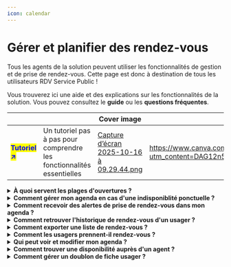 ```yaml
---
icon: calendar
---
```


# Gérer et planifier des rendez-vous

Tous les agents de la solution peuvent utiliser les fonctionnalités de gestion et de prise de rendez-vous. Cette page est donc à destination de tous les utilisateurs RDV Service Public !&#x20;

Vous trouverez ici une aide et des explications sur les fonctionnalités de la solution. Vous pouvez consultez le **guide** ou les **questions fréquentes**.&#x20;

<table data-view="cards"><thead><tr><th></th><th></th><th data-hidden data-card-cover data-type="image">Cover image</th><th data-hidden data-card-target data-type="content-ref"></th></tr></thead><tbody><tr><td><h4><mark style="color:blue;"><strong>Tutoriel ↗</strong></mark></h4></td><td>Un tutoriel pas à pas pour comprendre les fonctionnalités essentielles</td><td><a href="../.gitbook/assets/Capture d’écran 2025-10-16 à 09.29.44.png">Capture d’écran 2025-10-16 à 09.29.44.png</a></td><td><a href="https://www.canva.com/design/DAG12n5tsJk/4DdLZlT4eyfrV6nUboI5mQ/view?utm_content=DAG12n5tsJk&#x26;utm_campaign=designshare&#x26;utm_medium=link2&#x26;utm_source=uniquelinks&#x26;utlId=ha4d852eef7">https://www.canva.com/design/DAG12n5tsJk/4DdLZlT4eyfrV6nUboI5mQ/view?utm_content=DAG12n5tsJk&#x26;utm_campaign=designshare&#x26;utm_medium=link2&#x26;utm_source=uniquelinks&#x26;utlId=ha4d852eef7</a></td></tr></tbody></table>

<details>

<summary><strong>À quoi servent les plages d'ouvertures ?</strong> </summary>

Les plages d'ouverture vous permettent de définir vos disponibilités.

\
Ces plages d'ouverture permettent aux autres agents de votre organisation de prendre des rendez-vous pour les usagers sur vos disponibilités via le bouton _**Trouver un RDV**_. Si votre organisation publie ses disponibilités en ligne, ces créneaux seront également visibles pour les usagers.

{% hint style="success" %}
Chaque plage d'ouverture doit être associée à un ou plusieurs motifs de rendez-vous préalablement créés par les <mark style="color:blue;">**Agents Admin**</mark> liés à votre service.
{% endhint %}

Vous pouvez créer :

* **Des plages d'ouverture permanentes** : en configurant une répétition sur plusieurs jours de la semaine. Si aucune date de fin n'est précisée, la plage sera répétée de manière illimitée.
* **Des plages d'ouverture exceptionnelles** : en créant des disponibilités ponctuelles, sans répétition.

</details>

<details>

<summary><strong>Comment gérer mon agenda en cas d'une indisponiblité ponctuelle ?</strong> </summary>

Les indisponibilités vous permettent de fermer vos permanences de manière ponctuelle, par exemple en cas de congés, de formation ou d'absence exceptionnelle.

Les créneaux marqués comme indisponibles ne seront plus accessibles à la réservation pour les autres agents de votre organisation ni pour les usagers.

Vous avez également la possibilité de programmer des indisponibilités récurrentes.

{% hint style="danger" %}
**Si vous créez une indisponibilité sur une permanence où des rendez-vous sont déjà planifiés, ceux-ci ne seront pas annulés automatiquement. Vous devrez les annuler manuellement.**
{% endhint %}

{% hint style="success" %}
**Les jours fériés du calendrier français sont automatiquement paramétrés comme indisponibles dans la solution. Vous n'avez donc pas besoin de les ajouter manuellement.**
{% endhint %}

</details>

<details>

<summary><strong>Comment recevoir des alertes de prise de rendez-vous dans mon agenda ?</strong> </summary>

Vous pouvez configurer vos préférences de notification depuis la configuration de votre compte. En cliquant sur votre nom et prénom en haut à droite, vous accéderez à votre espace _**Mon compte**_.&#x20;

Depuis ce menu, vous pouvez configurer vos préférences de notiffication. Plusieurs options s'offrent à vous. Vous pouvez recevoir des notifications par email lorsqu’un rendez-vous est ajouté, modifié ou annulé dans un agenda. Elle répond au besoin des agents souhaitant être alertés en cas de changement dans leur planning.

Chaque email contient une pièce jointe au format `.xls`, compatible avec la plupart des logiciels de calendrier. Votre calendrier externe reconnaîtra automatiquement ces mises à jour, bien que certains logiciels demandent une validation manuelle des modifications.

</details>

<details>

<summary><strong>Comment retrouver l'historique de rendez-vous d'un usager ?</strong> </summary>

Le menu _Usagers_ vous permet de rechercher, par nom, les usagers ayant eu ou ayant un rendez-vous à venir au sein de votre service.

En accédant à la fiche d’un usager, vous pourrez consulter :

* Ses informations générales (nom, coordonnées, etc.) ;
* L’historique de ses rendez-vous passés ;
* Ses rendez-vous à venir ;
* Des statistiques liées à ses prises de rendez-vous (nombre de rendez-vous, annulations, etc.).

</details>

<details>

<summary><strong>Comment exporter une liste de rendez-vous ?</strong> </summary>

En tant qu’agent, vous pouvez exporter les rendez-vous :&#x20;

* associés à votre service.
* auxquels vous êtes personnellement assigné.

Ces exports sont possibles depuis le menu _**Liste des RDV**_. La liste des rendez-vous peut être filtrée selon plusieurs critères : agent, motif, période ... Une fois le filtre appliqué, vous pouvez exporter la liste au format `.xls` ou au format `.pdf` .&#x20;

Les fichiers générés sont accessibles dans le menu _**Mon compte**_.\


</details>

<details>

<summary><strong>Comment les usagers prennent-il rendez-vous ?</strong></summary>

Les usagers peuvent prendre rendez-vous en ligne si cette option est activée et que vous avez partagé votre lien de réservation. Ce lien peut être diffusé sur votre site web ou tout autre support.

Une fois sur la plateforme, ils pourront :

* Choisir un service et un motif de rendez-vous.&#x20;
* Sélectionner un créneau disponible
* S’identifier pour confirmer leur rendez-vous.

Deux options d’identification :

1. **FranceConnect** : les informations de contact sont récupérées automatiquement. C'est le parcours le plus rapide et sécurisé.&#x20;
2. **Création de compte** : si l’usager ne passe pas par FranceConnect, il doit renseigner son nom, prénom, email et (optionnellement) son numéro de téléphone. Un email de vérification lui sera envoyé, et en cliquant sur le lien de vérificatio présent dans le mail, il sera redirigé vers son parcours et pourra finaliser son rendez-vous.&#x20;

</details>

<details>

<summary><strong>Qui peut voir et modifier mon agenda ?</strong> </summary>

Par défaut, seuls les agents de votre service et de votre organisation peuvent consulter et planifier des rendez-vous dans votre agenda. Un agent admin pourra quant à lui visualiser et modifier tous les agendas de tous les services d'une organisation.&#x20;

{% hint style="success" %}
**Si vous devez partager votre agenda avec un agent d'un autre service, un agent admin devra lui donner accès à votre service.**&#x20;
{% endhint %}

</details>

<details>

<summary><strong>Comment trouver une disponibilité auprès d'un agent ?</strong> </summary>

Le bouton _**Trouver un rendez-vous**_ permet de rechercher rapidement des disponibilités dans votre organisation ou service, évitant ainsi une consultation manuelle des agendas.

Pour utiliser cette fonctionnalité :

* Cliquez sur _**Trouver un rendez-vous**_ pour accéder au moteur de recherche.
* Spécifiez vos critères : service, motif, agent, lieu et date.
* Cliquez sur _**Afficher les créneaux**_ pour voir les disponibilités correspondantes.

Conditions d’accès :

* Disponible uniquement si les agents ont configuré leurs plages d’ouverture.
* **Administrateurs et secrétariats** : accès à toutes les disponibilités.
* **Agents simples** : accès uniquement aux créneaux de leur service.

Si plusieurs agents sont disponibles sur le même créneau et motif, la première disponibilité enregistrée sera sélectionnée.

</details>

<details>

<summary><strong>Comment gérer un doublon de fiche usager ?</strong> </summary>

Les doublons peuvent apparaître lorsque :

* Un professionnel crée une fiche **sans e-mail**, puis l’usager crée un compte avec une adresse e-mail.
* Une faute de frappe lors d’une recherche fait croire qu’aucune fiche n’existe.

**L’outil ne fusionne pas automatiquement les fiches, car l’unicité repose uniquement sur l’e-mail.**&#x20;

Pour fusionner des fiches usagers :

* Accéder au menu _**Usagers**_.
* Cliquer sur _**Fusionner deux usagers**_.
* Entrer le nom de l’usager en double dans chaque colonne.
* Comparez les fiches : **Différences en orange**, **similitudes en vert**.
* Sélectionnez les informations à conserver.
* Validez pour créer une **fiche unique fusionnée**.

</details>
